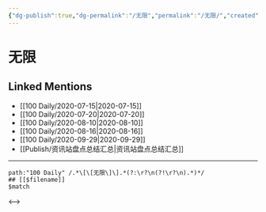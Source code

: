 ```yaml
---
{"dg-publish":true,"dg-permalink":"/无限","permalink":"/无限/","created":"2023-04-06T20:55:39.000+08:00","updated":"2023-04-06T20:55:39.000+08:00"}
---
```


# 无限

## Linked Mentions
- [[100 Daily/2020-07-15\|2020-07-15]]
- [[100 Daily/2020-07-20\|2020-07-20]]
- [[100 Daily/2020-08-10\|2020-08-10]]
- [[100 Daily/2020-08-16\|2020-08-16]]
- [[100 Daily/2020-09-29\|2020-09-29]]
- [[Publish/资讯站盘点总结汇总\|资讯站盘点总结汇总]]


---

```expander
path:"100 Daily" /.*\[\[无限\]\].*(?:\r?\n(?!\r?\n).*)*/
## [[$filename]]
$match
```

<-->